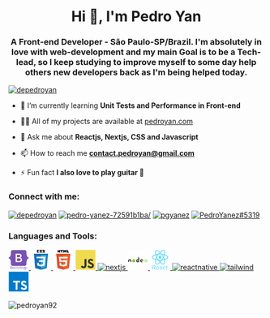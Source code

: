 <h1 align="center">Hi 👋, I'm Pedro Yan</h1>
<h3 align="center">A Front-end Developer - São Paulo-SP/Brazil. I'm absolutely in love with web-development and my main Goal is to be a Tech-lead, so I keep studying to improve myself to some day help others new developers back as I'm being helped today.</h3>

<p align="left"> <a href="https://twitter.com/depedroyan" target="blank"><img src="https://img.shields.io/twitter/follow/depedroyan?logo=twitter&style=for-the-badge" alt="depedroyan" /></a> </p>

- 🌱 I’m currently learning **Unit Tests and Performance in Front-end**

- 👨‍💻 All of my projects are available at [pedroyan.com](pedroyan.com)

- 💬 Ask me about **Reactjs, Nextjs, CSS and Javascript**

- 📫 How to reach me **contact.pedroyan@gmail.com**

- ⚡ Fun fact **I also love to play guitar 🎸**

<h3 align="left">Connect with me:</h3>
<p align="left">
<a href="https://twitter.com/depedroyan" target="blank"><img align="center" src="https://raw.githubusercontent.com/rahuldkjain/github-profile-readme-generator/master/src/images/icons/Social/twitter.svg" alt="depedroyan" height="30" width="40" /></a>
<a href="https://linkedin.com/in/pedro-yanez-72591b1ba/" target="blank"><img align="center" src="https://raw.githubusercontent.com/rahuldkjain/github-profile-readme-generator/master/src/images/icons/Social/linked-in-alt.svg" alt="pedro-yanez-72591b1ba/" height="30" width="40" /></a>
<a href="https://instagram.com/pgyanez" target="blank"><img align="center" src="https://raw.githubusercontent.com/rahuldkjain/github-profile-readme-generator/master/src/images/icons/Social/instagram.svg" alt="pgyanez" height="30" width="40" /></a>
<a href="https://discord.gg/PedroYanez#5319" target="blank"><img align="center" src="https://raw.githubusercontent.com/rahuldkjain/github-profile-readme-generator/master/src/images/icons/Social/discord.svg" alt="PedroYanez#5319" height="30" width="40" /></a>
</p>

<h3 align="left">Languages and Tools:</h3>
<p align="left"> <a href="https://getbootstrap.com" target="_blank" rel="noreferrer"> <img src="https://raw.githubusercontent.com/devicons/devicon/master/icons/bootstrap/bootstrap-plain-wordmark.svg" alt="bootstrap" width="40" height="40"/> </a> <a href="https://www.w3schools.com/css/" target="_blank" rel="noreferrer"> <img src="https://raw.githubusercontent.com/devicons/devicon/master/icons/css3/css3-original-wordmark.svg" alt="css3" width="40" height="40"/> </a> <a href="https://www.w3.org/html/" target="_blank" rel="noreferrer"> <img src="https://raw.githubusercontent.com/devicons/devicon/master/icons/html5/html5-original-wordmark.svg" alt="html5" width="40" height="40"/> </a> <a href="https://developer.mozilla.org/en-US/docs/Web/JavaScript" target="_blank" rel="noreferrer"> <img src="https://raw.githubusercontent.com/devicons/devicon/master/icons/javascript/javascript-original.svg" alt="javascript" width="40" height="40"/> </a> <a href="https://nextjs.org/" target="_blank" rel="noreferrer"> <img src="https://cdn.worldvectorlogo.com/logos/nextjs-2.svg" alt="nextjs" width="40" height="40"/> </a> <a href="https://nodejs.org" target="_blank" rel="noreferrer"> <img src="https://raw.githubusercontent.com/devicons/devicon/master/icons/nodejs/nodejs-original-wordmark.svg" alt="nodejs" width="40" height="40"/> </a> <a href="https://reactjs.org/" target="_blank" rel="noreferrer"> <img src="https://raw.githubusercontent.com/devicons/devicon/master/icons/react/react-original-wordmark.svg" alt="react" width="40" height="40"/> </a> <a href="https://reactnative.dev/" target="_blank" rel="noreferrer"> <img src="https://reactnative.dev/img/header_logo.svg" alt="reactnative" width="40" height="40"/> </a> <a href="https://tailwindcss.com/" target="_blank" rel="noreferrer"> <img src="https://www.vectorlogo.zone/logos/tailwindcss/tailwindcss-icon.svg" alt="tailwind" width="40" height="40"/> </a> <a href="https://www.typescriptlang.org/" target="_blank" rel="noreferrer"> <img src="https://raw.githubusercontent.com/devicons/devicon/master/icons/typescript/typescript-original.svg" alt="typescript" width="40" height="40"/> </a> </p>

<p><img align="center" src="https://github-readme-stats.vercel.app/api/top-langs?username=pedroyan92&show_icons=true&locale=en&layout=compact" alt="pedroyan92" /></p>
